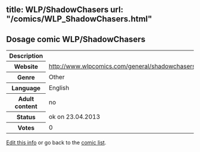 title: WLP/ShadowChasers
url: "/comics/WLP_ShadowChasers.html"
---
Dosage comic WLP/ShadowChasers
-----------------------------------------

<table class="comicinfo">
<tr>
<th>Description</th><td></td>
</tr>
<tr>
<th>Website</th><td><a href="http://www.wlpcomics.com/general/shadowchasers/">http://www.wlpcomics.com/general/shadowchasers/</a></td>
</tr>
<tr>
<th>Genre</th><td>Other</td>
</tr>
<tr>
<th>Language</th><td>English</td>
</tr>
<tr>
<th>Adult content</th><td>no</td>
</tr>
<tr>
<th>Status</th><td>ok on 23.04.2013</td>
</tr>
<tr>
<th>Votes</th><td>0</div></td>
</tr>
</table>

[Edit this info](/comics/WLP_ShadowChasers_edit.html) or go back to the [comic list](../comic-index.html).
